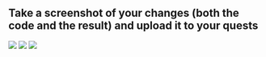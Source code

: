 ## Take a screenshot of your changes (both the code and the result) and upload it to your quests
![](https://github.com/DarthNoobius/emerald--dapp-quests/blob/master/Chapter%202/Images/Day%202%20web%20page.png)
![](https://github.com/DarthNoobius/emerald--dapp-quests/blob/master/Chapter%202/Images/Day%202%20index.png)
![](https://github.com/DarthNoobius/emerald--dapp-quests/blob/master/Chapter%202/Images/Day%202%20css.png)
